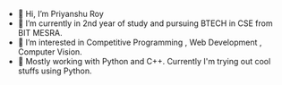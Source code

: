 - 👋 Hi, I’m Priyanshu Roy
- 🌱 I’m currently in 2nd year of study and pursuing BTECH in CSE from BIT MESRA.
- 👀 I’m interested in Competitive Programming , Web Development , Computer Vision.
- 👀 Mostly working with Python and C++. Currently I'm trying out cool stuffs using Python.

<!---
roypr0369/roypr0369 is a ✨ special ✨ repository because its `README.md` (this file) appears on your GitHub profile.
You can click the Preview link to take a look at your changes.
--->
